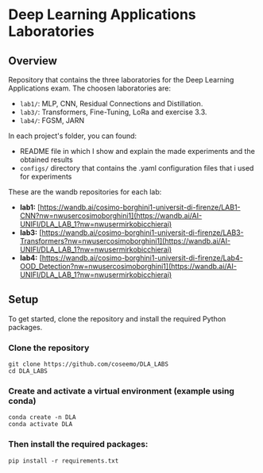 # Deep Learning Applications Laboratories


## Overview

Repository that contains the three laboratories for the Deep Learning Applications exam. The choosen laboratories are:

 - `lab1/`: MLP, CNN, Residual Connections and Distillation.
 - `lab3/`: Transformers, Fine-Tuning, LoRa and exercise 3.3.
 - `lab4/`: FGSM, JARN
 
 In each project's folder, you can found:
 - README file in which I show and explain the made experiments and the obtained results
 - `configs/` directory that contains the .yaml configuration files that i used for experiments 

These are the wandb repositories for each lab:
-   **lab1:** [https://wandb.ai/cosimo-borghini1-universit-di-firenze/LAB1-CNN?nw=nwusercosimoborghini1](https://wandb.ai/AI-UNIFI/DLA_LAB_1?nw=nwusermirkobicchierai)
-    **lab3:** [https://wandb.ai/cosimo-borghini1-universit-di-firenze/LAB3-Transformers?nw=nwusercosimoborghini1](https://wandb.ai/AI-UNIFI/DLA_LAB_1?nw=nwusermirkobicchierai)
-    **lab4:** [https://wandb.ai/cosimo-borghini1-universit-di-firenze/Lab4-OOD_Detection?nw=nwusercosimoborghini1](https://wandb.ai/AI-UNIFI/DLA_LAB_1?nw=nwusermirkobicchierai)

## Setup

To get started, clone the repository and install the required Python packages.

### Clone the repository

    git clone https://github.com/coseemo/DLA_LABS
    cd DLA_LABS

### Create and activate a virtual environment (example using conda)

    conda create -n DLA 
    conda activate DLA

### Then install the required packages:

    pip install -r requirements.txt

